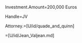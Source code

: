 Investment.Amount=200,000 Euros

Handle=JV

Attorney.=[U/id/quade_and_quinn]

=[U/id/Jean_Valjean.md]